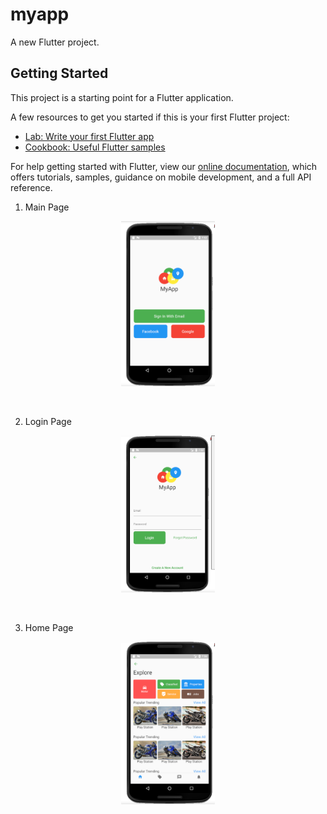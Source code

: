 # myapp

A new Flutter project.

## Getting Started

This project is a starting point for a Flutter application.

A few resources to get you started if this is your first Flutter project:

- [Lab: Write your first Flutter app](https://flutter.io/docs/get-started/codelab)
- [Cookbook: Useful Flutter samples](https://flutter.io/docs/cookbook)

For help getting started with Flutter, view our 
[online documentation](https://flutter.io/docs), which offers tutorials, 
samples, guidance on mobile development, and a full API reference.

1. Main Page

<p align="center">
  <img src="gitimages/MainPage.png" width="150">
</p>
<br>

2. Login Page

<p align="center">
  <img src="gitimages/LoginPage.png" width="150">
</p>
<br>

3. Home Page

<p align="center">
  <img src="gitimages/HomePage.png" width="150">
</p>
<br>